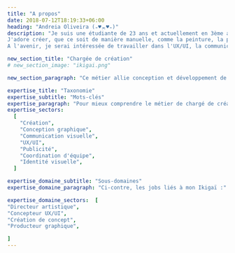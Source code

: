```yaml
---
title: "A propos"
date: 2018-07-12T18:19:33+06:00
heading: "Andreia Oliveira (₌♥ᆽ♥₌)"
description: "Je suis une étudiante de 23 ans et actuellement en 3ème année de Bachelor à la HEIG-VD. Après le gymnase, j'ai décidé de me tourner vers un domaine plus créatif et j'ai fais une année à l'ERACOM, à Lausanne, ce qui a vraiment éveillé mon esprit créatif. 
J'adore créer, que ce soit de manière manuelle, comme la peinture, la poterie et les DIY, ou de façon numérique. Je me considère comme quelqu’un de très curieuse et polyvalente, une qualité que j’ai développée grâce à mon Bachelor en ingénierie des médias. 
A l'avenir, je serai intéressée de travailler dans l'UX/UI, la communication et/ou le marketing. "

new_section_title: "Chargée de création"
# new_section_image: "ikigai.png"

new_section_paragraph: "Ce métier allie conception et développement de projets créatifs. Je l'ai choisi car c'est un métier à la fois créatif, polyvalent et collaboratif, des caractéristiques qui résonnent avec mes valeurs."

expertise_title: "Taxonomie"
expertise_subtitle: "Mots-clés"
expertise_paragraph: "Pour mieux comprendre le métier de chargé de création, j'ai utilisé des mots-clés pour m'aider à faire des recherche sur le métier. Voici les mots-clés associés : "
expertise_sectors:
  [
    "Création",
    "Conception graphique",
    "Communication visuelle",
    "UX/UI",
    "Publicité",
    "Coordination d'équipe",
    "Identité visuelle",
  ]

expertise_domaine_subtitle: "Sous-domaines"
expertise_domaine_paragraph: "Ci-contre, les jobs liés à mon Ikigaï :"

expertise_domaine_sectors:  [
"Directeur artistique",
"Concepteur UX/UI",
"Création de concept",
"Producteur graphique",

]
---
```

